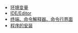 
- [环境变量](./environment.md)
- [IDE/Editor](./ide.md)
- [终端、命令解释器、命令行界面](./shell.md)
- [程序的安装](./package.md)
